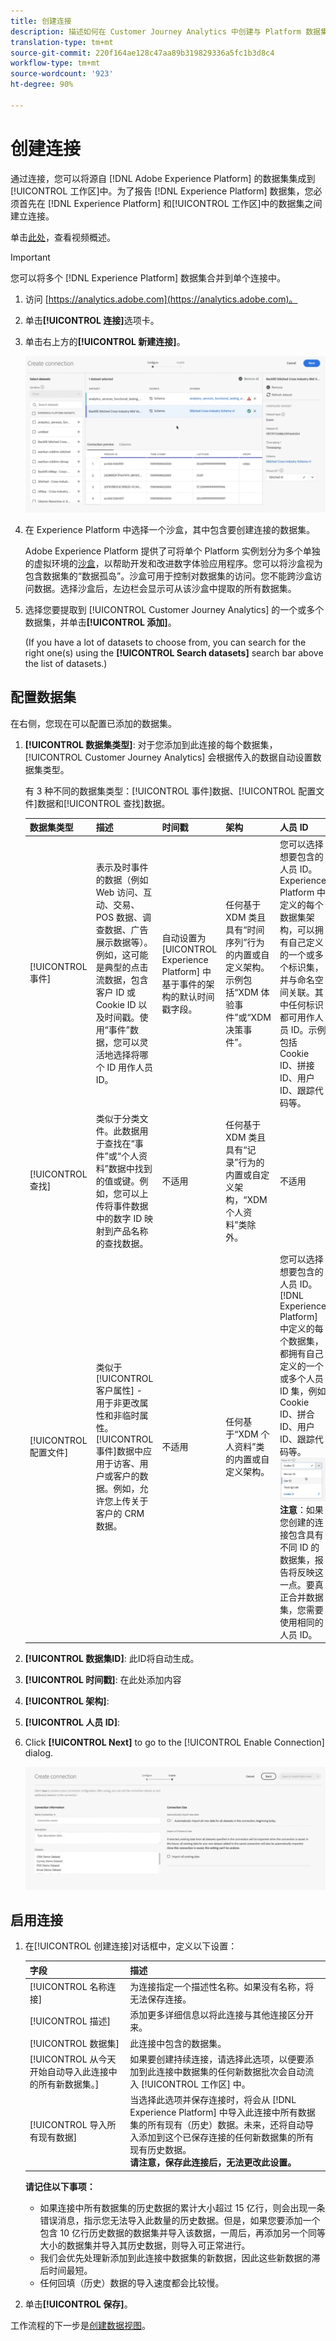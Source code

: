 ```yaml
---
title: 创建连接
description: 描述如何在 Customer Journey Analytics 中创建与 Platform 数据集的连接。
translation-type: tm+mt
source-git-commit: 220f164ae128c47aa89b319829336a5fc1b3d8c4
workflow-type: tm+mt
source-wordcount: '923'
ht-degree: 90%

---
```



# 创建连接

通过连接，您可以将源自 [!DNL Adobe Experience Platform] 的数据集集成到[!UICONTROL 工作区]中。为了报告 [!DNL Experience Platform] 数据集，您必须首先在 [!DNL Experience Platform] 和[!UICONTROL 工作区]中的数据集之间建立连接。

单击[此处](https://docs.adobe.com/content/help/en/platform-learn/tutorials/cja/connecting-customer-journey-analytics-to-data-sources-in-platform.html)，查看视频概述。

>[!IMPORTANT]
>
> 您可以将多个 [!DNL Experience Platform] 数据集合并到单个连接中。

1. 访问 [https://analytics.adobe.com](https://analytics.adobe.com)。

1. 单击&#x200B;**[!UICONTROL 连接]**&#x200B;选项卡。

1. 单击右上方的&#x200B;**[!UICONTROL 新建连接]**。

   ![创建连接](assets/create-connection.png)

1. 在 Experience Platform 中选择一个沙盒，其中包含要创建连接的数据集。

   Adobe Experience Platform 提供了可将单个 Platform 实例划分为多个单独的虚拟环境的[沙盒](https://docs.adobe.com/content/help/zh-Hans/experience-platform/sandbox/home.html)，以帮助开发和改进数字体验应用程序。您可以将沙盒视为包含数据集的“数据孤岛”。沙盒可用于控制对数据集的访问。您不能跨沙盒访问数据。选择沙盒后，左边栏会显示可从该沙盒中提取的所有数据集。

1. 选择您要提取到 [!UICONTROL Customer Journey Analytics] 的一个或多个数据集，并单击&#x200B;**[!UICONTROL 添加]**。

   (If you have a lot of datasets to choose from, you can search for the right one(s) using the **[!UICONTROL Search datasets]** search bar above the list of datasets.)

## 配置数据集

在右侧，您现在可以配置已添加的数据集。

1. **[!UICONTROL 数据集类型]**: 对于您添加到此连接的每个数据集， [!UICONTROL Customer Journey Analytics] 会根据传入的数据自动设置数据集类型。

   有 3 种不同的数据集类型：[!UICONTROL 事件]数据、[!UICONTROL 配置文件]数据和[!UICONTROL 查找]数据。

   | 数据集类型 | 描述 | 时间戳 | 架构 | 人员 ID |
   |---|---|---|---|---|
   | [!UICONTROL 事件] | 表示及时事件的数据（例如 Web 访问、互动、交易、POS 数据、调查数据、广告展示数据等）。例如，这可能是典型的点击流数据，包含客户 ID 或 Cookie ID 以及时间戳。使用“事件”数据，您可以灵活地选择将哪个 ID 用作人员 ID。 | 自动设置为 [UICONTROL Experience Platform] 中基于事件的架构的默认时间戳字段。 | 任何基于 XDM 类且具有“时间序列”行为的内置或自定义架构。示例包括“XDM 体验事件”或“XDM 决策事件”。 | 您可以选择想要包含的人员 ID。Experience Platform 中定义的每个数据集架构，可以拥有自己定义的一个或多个标识集，并与命名空间关联。其中任何标识都可用作人员 ID。示例包括 Cookie ID、拼接 ID、用户 ID、跟踪代码等。 |
   | [!UICONTROL 查找] | 类似于分类文件。此数据用于查找在“事件”或“个人资料”数据中找到的值或键。例如，您可以上传将事件数据中的数字 ID 映射到产品名称的查找数据。 | 不适用 | 任何基于 XDM 类且具有“记录”行为的内置或自定义架构，“XDM 个人资料”类除外。 | 不适用 |
   | [!UICONTROL 配置文件] | 类似于[!UICONTROL 客户属性] - 用于非更改属性和非临时属性。[!UICONTROL 事件]数据中应用于访客、用户或客户的数据。例如，允许您上传关于客户的 CRM 数据。 | 不适用 | 任何基于“XDM 个人资料”类的内置或自定义架构。 | 您可以选择想要包含的人员 ID。[!DNL Experience Platform] 中定义的每个数据集，都拥有自己定义的一个或多个人员 ID 集，例如 Cookie ID、拼合 ID、用户 ID、跟踪代码等。<br>![人员 ID](assets/person-id.png)**注意&#x200B;**：如果您创建的连接包含具有不同 ID 的数据集，报告将反映这一点。要真正合并数据集，您需要使用相同的人员 ID。 |

1. **[!UICONTROL 数据集ID]**: 此ID将自动生成。

1. **[!UICONTROL 时间戳]**: 在此处添加内容

1. **[!UICONTROL 架构]**:

1. **[!UICONTROL 人员 ID]**:

1. Click **[!UICONTROL Next]** to go to the [!UICONTROL Enable Connection] dialog.

   ![启用连接](assets/create-connection2.png)

## 启用连接

1. 在[!UICONTROL 创建连接]对话框中，定义以下设置：

   | 字段 | 描述 |
   |---|---|
   | [!UICONTROL 名称连接] | 为连接指定一个描述性名称。如果没有名称，将无法保存连接。 |
   | [!UICONTROL 描述] | 添加更多详细信息以将此连接与其他连接区分开来。 |
   | [!UICONTROL 数据集] | 此连接中包含的数据集。 |
   | [!UICONTROL 从今天开始自动导入此连接中的所有新数据集。] | 如果要创建持续连接，请选择此选项，以便要添加到此连接中数据集的任何新数据批次会自动流入 [!UICONTROL 工作区] 中。 |
   | [!UICONTROL 导入所有现有数据] | 当选择此选项并保存连接时，将会从 [!DNL Experience Platform] 中导入此连接中所有数据集的所有现有（历史）数据。未来，还将自动导入添加到这个已保存连接的任何新数据集的所有现有历史数据。<br>**请注意，保存此连接后，无法更改此设置。** |

   **请记住以下事项：**

   * 如果连接中所有数据集的历史数据的累计大小超过 15 亿行，则会出现一条错误消息，指示您无法导入此数量的历史数据。但是，如果您要添加一个包含 10 亿行历史数据的数据集并导入该数据，一周后，再添加另一个同等大小的数据集并导入其历史数据，则导入可正常进行。
   * 我们会优先处理新添加到此连接中数据集的新数据，因此这些新数据的滞后时间最短。
   * 任何回填（历史）数据的导入速度都会比较慢。

1. 单击&#x200B;**[!UICONTROL 保存]**。

工作流程的下一步是[创建数据视图](/help/data-views/create-dataview.md)。
